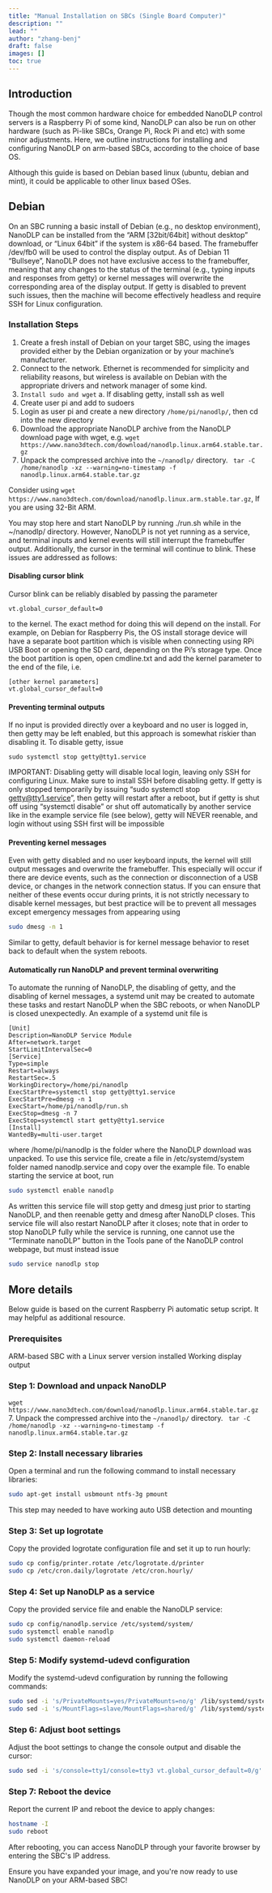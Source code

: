 ```yaml
---
title: "Manual Installation on SBCs (Single Board Computer)"
description: ""
lead: ""
author: "zhang-benj"
draft: false
images: []
toc: true
---
```

## Introduction

Though the most common hardware choice for embedded NanoDLP control servers is a Raspberry Pi of
some kind, NanoDLP can also be run on other hardware (such as Pi-like SBCs, Orange Pi, Rock Pi and etc) with some minor adjustments. 
Here, we outline instructions for installing and configuring NanoDLP on arm-based SBCs,
according to the choice of base OS.

Although this guide is based on Debian based linux (ubuntu, debian and mint), it could be applicable to other linux based OSes.

## Debian

On an SBC running a basic install of Debian (e.g., no desktop environment), NanoDLP can be installed
from the “ARM [32bit/64bit] without desktop” download, or “Linux 64bit” if the system is x86-64 based.
The framebuffer /dev/fb0 will be used to control the display output. As of Debian 11 “Bullseye”,
NanoDLP does not have exclusive access to the framebuffer, meaning that any changes to the status of
the terminal (e.g., typing inputs and responses from getty) or kernel messages will overwrite the
corresponding area of the display output. If getty is disabled to prevent such issues, then the machine
will become effectively headless and require SSH for Linux configuration.

### Installation Steps

1. Create a fresh install of Debian on your target SBC, using the images provided either by the
Debian organization or by your machine’s manufacturer.
2. Connect to the network. Ethernet is recommended for simplicity and reliability reasons, but
wireless is available on Debian with the appropriate drivers and network manager of some kind.
3. ```Install sudo and wget```
a. If disabling getty, install ssh as well
4. Create user pi and add to sudoers
5. Login as user pi and create a new directory ```/home/pi/nanodlp/```, then cd into the new directory
6. Download the appropriate NanoDLP archive from the NanoDLP download page with wget, e.g.
``` wget https://www.nano3dtech.com/download/nanodlp.linux.arm64.stable.tar.gz ```
7. Unpack the compressed archive into the ```~/nanodlp/``` directory. ``` tar -C /home/nanodlp -xz --warning=no-timestamp -f nanodlp.linux.arm64.stable.tar.gz```

Consider using ``` wget https://www.nano3dtech.com/download/nanodlp.linux.arm.stable.tar.gz ```, If you are using 32-Bit ARM.

You may stop here and start NanoDLP by running ./run.sh while in the ~/nanodlp/ directory. However,
NanoDLP is not yet running as a service, and terminal inputs and kernel events will still interrupt the
framebuffer output. Additionally, the cursor in the terminal will continue to blink. These issues are
addressed as follows:

#### Disabling cursor blink

Cursor blink can be reliably disabled by passing the parameter

```
vt.global_cursor_default=0
```

to the kernel. The exact method for doing this will depend on the install. For example, on Debian for
Raspberry Pis, the OS install storage device will have a separate boot partition which is visible when
connecting using RPi USB Boot or opening the SD card, depending on the Pi’s storage type. Once the
boot partition is open, open cmdline.txt and add the kernel parameter to the end of the file, i.e.

```
[other kernel parameters] 
vt.global_cursor_default=0
```

#### Preventing terminal outputs

If no input is provided directly over a keyboard and no user is logged in, then getty may be left enabled,
but this approach is somewhat riskier than disabling it. To disable getty, issue

```
sudo systemctl stop getty@tty1.service
```

IMPORTANT: Disabling getty will disable local login, leaving only SSH for configuring Linux. Make sure to
install SSH before disabling getty. If getty is only stopped temporarily by issuing “sudo systemctl stop
getty@tty1.service”, then getty will restart after a reboot, but if getty is shut off using “systemctl
disable” or shut off automatically by another service like in the example service file (see below), getty
will NEVER reenable, and login without using SSH first will be impossible

#### Preventing kernel messages

Even with getty disabled and no user keyboard inputs, the kernel will still output messages and
overwrite the framebuffer. This especially will occur if there are device events, such as the connection or
disconnection of a USB device, or changes in the network connection status. If you can ensure that
neither of these events occur during prints, it is not strictly necessary to disable kernel messages, but
best practice will be to prevent all messages except emergency messages from appearing using

```bash
sudo dmesg -n 1
```

Similar to getty, default behavior is for kernel message behavior to reset back to default when the
system reboots.

#### Automatically run NanoDLP and prevent terminal overwriting

To automate the running of NanoDLP, the disabling of getty, and the disabling of kernel messages, a
systemd unit may be created to automate these tasks and restart NanoDLP when the SBC reboots, or
when NanoDLP is closed unexpectedly. An example of a systemd unit file is

```
[Unit]
Description=NanoDLP Service Module
After=network.target
StartLimitIntervalSec=0
[Service]
Type=simple
Restart=always
RestartSec=.5
WorkingDirectory=/home/pi/nanodlp
ExecStartPre=systemctl stop getty@tty1.service
ExecStartPre=dmesg -n 1
ExecStart=/home/pi/nanodlp/run.sh
ExecStop=dmesg -n 7
ExecStop=systemctl start getty@tty1.service
[Install]
WantedBy=multi-user.target
```

where /home/pi/nanodlp is the folder where the NanoDLP download was unpacked. To use this service
file, create a file in /etc/systemd/system folder named nanodlp.service and copy over the example file.
To enable starting the service at boot, run

```bash
sudo systemctl enable nanodlp
```

As written this service file will stop getty and dmesg just prior to starting NanoDLP, and then reenable
getty and dmesg after NanoDLP closes. This service file will also restart NanoDLP after it closes; note
that in order to stop NanoDLP fully while the service is running, one cannot use the “Terminate
nanoDLP” button in the Tools pane of the NanoDLP control webpage, but must instead issue

```bash
sudo service nanodlp stop
```

## More details

Below guide is based on the current Raspberry Pi automatic setup script. It may helpful as additional resource.

### Prerequisites
ARM-based SBC with a Linux server version installed
Working display output

### Step 1: Download and unpack NanoDLP
``` wget https://www.nano3dtech.com/download/nanodlp.linux.arm64.stable.tar.gz ```
7. Unpack the compressed archive into the ```~/nanodlp/``` directory. ``` tar -C /home/nanodlp -xz --warning=no-timestamp -f nanodlp.linux.arm64.stable.tar.gz```

### Step 2: Install necessary libraries
Open a terminal and run the following command to install necessary libraries:

```bash
sudo apt-get install usbmount ntfs-3g pmount
```

This step may needed to have working auto USB detection and mounting

### Step 3: Set up logrotate
Copy the provided logrotate configuration file and set it up to run hourly:

```bash
sudo cp config/printer.rotate /etc/logrotate.d/printer
sudo cp /etc/cron.daily/logrotate /etc/cron.hourly/
```

### Step 4: Set up NanoDLP as a service
Copy the provided service file and enable the NanoDLP service:

```bash
sudo cp config/nanodlp.service /etc/systemd/system/
sudo systemctl enable nanodlp
sudo systemctl daemon-reload
```

### Step 5: Modify systemd-udevd configuration
Modify the systemd-udevd configuration by running the following commands:

```bash
sudo sed -i 's/PrivateMounts=yes/PrivateMounts=no/g' /lib/systemd/system/systemd-udevd.service
sudo sed -i 's/MountFlags=slave/MountFlags=shared/g' /lib/systemd/system/systemd-udevd.service
```

### Step 6: Adjust boot settings
Adjust the boot settings to change the console output and disable the cursor:

```bash
sudo sed -i 's/console=tty1/console=tty3 vt.global_cursor_default=0/g' /boot/cmdline.txt
```

### Step 7: Reboot the device
Report the current IP and reboot the device to apply changes:

```bash
hostname -I
sudo reboot
```

After rebooting, you can access NanoDLP through your favorite browser by entering the SBC's IP address.

Ensure you have expanded your image, and you're now ready to use NanoDLP on your ARM-based SBC!
